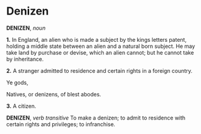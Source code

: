 # Denizen

**DENIZEN**, _noun_

**1.** In England, an alien who is made a subject by the kings letters patent, holding a middle state between an alien and a natural born subject. He may take land by purchase or devise, which an alien cannot; but he cannot take by inheritance.

**2.** A stranger admitted to residence and certain rights in a foreign country.

Ye gods,

Natives, or denizens, of blest abodes.

**3.** A citizen.

**DENIZEN**, _verb transitive_ To make a denizen; to admit to residence with certain rights and privileges; to infranchise.